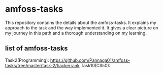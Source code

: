 # amfoss-tasks
This repository contains the details about the amfoss-tasks. It explains my approach to the task and the way implemented it. It gives a clear picture on my journey in this path and a thorough understanding on my learning. 

## list of amfoss-tasks
Task2(Programming): https://github.com/Pannaga01/amfoss-tasks/tree/master/task-2/hackerrank
Task10(CS50): 

